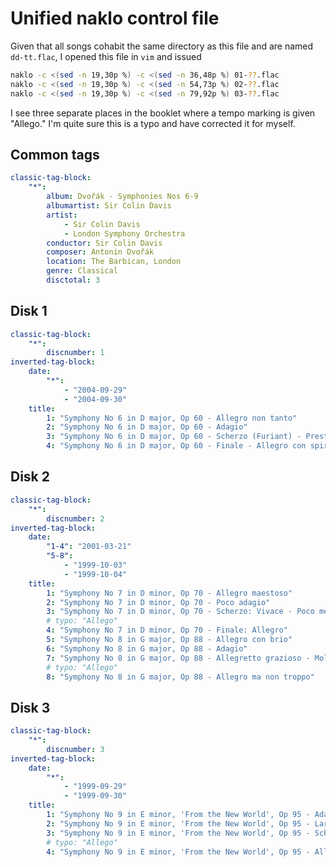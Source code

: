 # Unified naklo control file

Given that all songs cohabit the same directory as this file and are
named `dd-tt.flac`, I opened this file in `vim` and issued

```sh
naklo -c <(sed -n 19,30p %) -c <(sed -n 36,48p %) 01-??.flac
naklo -c <(sed -n 19,30p %) -c <(sed -n 54,73p %) 02-??.flac
naklo -c <(sed -n 19,30p %) -c <(sed -n 79,92p %) 03-??.flac
```

I see three separate places in the booklet where a tempo marking is
given "Allego." I'm quite sure this is a typo and have corrected it
for myself.

## Common tags

```yaml
classic-tag-block:
    "*":
        album: Dvořák - Symphonies Nos 6-9
        albumartist: Sir Colin Davis
        artist:
            - Sir Colin Davis
            - London Symphony Orchestra
        conductor: Sir Colin Davis
        composer: Antonin Dvořák
        location: The Barbican, London
        genre: Classical
        disctotal: 3
```

## Disk 1

```yaml
classic-tag-block:
    "*":
        discnumber: 1
inverted-tag-block:
    date:
        "*":
            - "2004-09-29"
            - "2004-09-30"
    title:
        1: "Symphony No 6 in D major, Op 60 - Allegro non tanto"
        2: "Symphony No 6 in D major, Op 60 - Adagio"
        3: "Symphony No 6 in D major, Op 60 - Scherzo (Furiant) - Presto"
        4: "Symphony No 6 in D major, Op 60 - Finale - Allegro con spirito"
```

## Disk 2

```yaml
classic-tag-block:
    "*":
        discnumber: 2
inverted-tag-block:
    date:
        "1-4": "2001-03-21"
        "5-8":
            - "1999-10-03"
            - "1999-10-04"
    title:
        1: "Symphony No 7 in D minor, Op 70 - Allegro maestoso"
        2: "Symphony No 7 in D minor, Op 70 - Poco adagio"
        3: "Symphony No 7 in D minor, Op 70 - Scherzo: Vivace - Poco meno mosso"
        # typo: "Allego"
        4: "Symphony No 7 in D minor, Op 70 - Finale: Allegro"
        5: "Symphony No 8 in G major, Op 88 - Allegro con brio"
        6: "Symphony No 8 in G major, Op 88 - Adagio"
        7: "Symphony No 8 in G major, Op 88 - Allegretto grazioso - Molto vivace"
        # typo: "Allego"
        8: "Symphony No 8 in G major, Op 88 - Allegro ma non troppo"
```

## Disk 3

```yaml
classic-tag-block:
    "*":
        discnumber: 3
inverted-tag-block:
    date:
        "*":
            - "1999-09-29"
            - "1999-09-30"
    title:
        1: "Symphony No 9 in E minor, 'From the New World', Op 95 - Adagio - Allegro molto"
        2: "Symphony No 9 in E minor, 'From the New World', Op 95 - Largo"
        3: "Symphony No 9 in E minor, 'From the New World', Op 95 - Scherzo: Molto vivace - Poco sostenuto"
        # typo: "Allego"
        4: "Symphony No 9 in E minor, 'From the New World', Op 95 - Allegro con fuoco"
```
